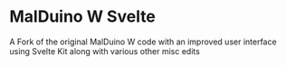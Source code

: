 # MalDuino W Svelte

A Fork of the original MalDuino W code with an improved user interface using Svelte Kit along with various
other misc edits

